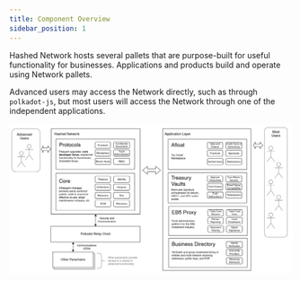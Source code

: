```yaml
---
title: Component Overview
sidebar_position: 1
---
```


Hashed Network hosts several pallets that are purpose-built for useful functionality for businesses. Applications and products build and operate using Network pallets.

Advanced users may access the Network directly, such as through `polkadot-js`, but most users will access the Network through one of the independent applications.

![image](network-components.png)
